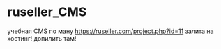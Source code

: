 # ruseller_CMS
учебная CMS по ману https://ruseller.com/project.php?id=11
залита на хостинг! допилить там!